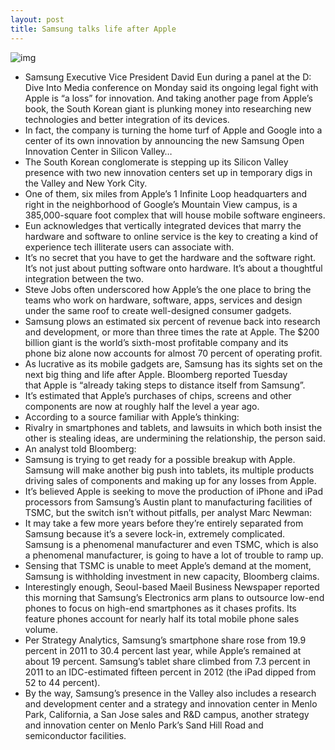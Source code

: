 ```yaml
---
layout: post
title: Samsung talks life after Apple
---
```

![img](http://media.idownloadblog.com/wp-content/uploads/2013/02/Samsung-David-Eun-and-Kara-Swisher.jpg)
* Samsung Executive Vice President David Eun during a panel at the D: Dive Into Media conference on Monday said its ongoing legal fight with Apple is “a loss” for innovation. And taking another page from Apple’s book, the South Korean giant is plunking money into researching new technologies and better integration of its devices.
* In fact, the company is turning the home turf of Apple and Google into a center of its own innovation by announcing the new Samsung Open Innovation Center in Silicon Valley…
* The South Korean conglomerate is stepping up its Silicon Valley presence with two new innovation centers set up in temporary digs in the Valley and New York City.
* One of them, six miles from Apple’s 1 Infinite Loop headquarters and right in the neighborhood of Google’s Mountain View campus, is a 385,000-square foot complex that will house mobile software engineers.
* Eun acknowledges that vertically integrated devices that marry the hardware and software to online service is the key to creating a kind of experience tech illiterate users can associate with.
* It’s no secret that you have to get the hardware and the software right. It’s not just about putting software onto hardware. It’s about a thoughtful integration between the two.
* Steve Jobs often underscored how Apple’s the one place to bring the teams who work on hardware, software, apps, services and design under the same roof to create well-designed consumer gadgets.
* Samsung plows an estimated six percent of revenue back into research and development, or more than three times the rate at Apple. The $200 billion giant is the world’s sixth-most profitable company and its phone biz alone now accounts for almost 70 percent of operating profit.
* As lucrative as its mobile gadgets are, Samsung has its sights set on the next big thing and life after Apple. Bloomberg reported Tuesday that Apple is “already taking steps to distance itself from Samsung”.
* It’s estimated that Apple’s purchases of chips, screens and other components are now at roughly half the level a year ago.
* According to a source familiar with Apple’s thinking:
* Rivalry in smartphones and tablets, and lawsuits in which both insist the other is stealing ideas, are undermining the relationship, the person said.
* An analyst told Bloomberg:
* Samsung is trying to get ready for a possible breakup with Apple. Samsung will make another big push into tablets, its multiple products driving sales of components and making up for any losses from Apple.
* It’s believed Apple is seeking to move the production of iPhone and iPad processors from Samsung’s Austin plant to manufacturing facilities of TSMC, but the switch isn’t without pitfalls, per analyst Marc Newman:
* It may take a few more years before they’re entirely separated from Samsung because it’s a severe lock-in, extremely complicated. Samsung is a phenomenal manufacturer and even TSMC, which is also a phenomenal manufacturer, is going to have a lot of trouble to ramp up.
* Sensing that TSMC is unable to meet Apple’s demand at the moment, Samsung is withholding investment in new capacity, Bloomberg claims.
* Interestingly enough, Seoul-based Maeil Business Newspaper reported this morning that Samsung’s Electronics arm plans to outsource low-end phones to focus on high-end smartphones as it chases profits. Its feature phones account for nearly half its total mobile phone sales volume.
* Per Strategy Analytics, Samsung’s smartphone share rose from 19.9 percent in 2011 to 30.4 percent last year, while Apple’s remained at about 19 percent. Samsung’s tablet share climbed from 7.3 percent in 2011 to an IDC-estimated fifteen percent in 2012 (the iPad dipped from 52 to 44 percent).
* By the way, Samsung’s presence in the Valley also includes a research and development center and a strategy and innovation center in Menlo Park, California, a San Jose sales and R&D campus, another strategy and innovation center on Menlo Park’s Sand Hill Road and semiconductor facilities.

